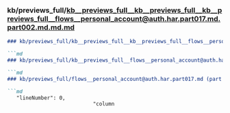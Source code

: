 ### kb/previews_full/kb__previews_full__kb__previews_full__kb__previews_full__flows__personal_account@auth.har.part017.md.part002.md.md.md

```md
### kb/previews_full/kb__previews_full__kb__previews_full__flows__personal_account@auth.har.part017.md.part002.md.md

```md
### kb/previews_full/kb__previews_full__flows__personal_account@auth.har.part017.md.part002.md

```md
### kb/previews_full/flows__personal_account@auth.har.part017.md (part 002)

```md
   "lineNumber": 0,
                            "column
```

```

```

```

```
